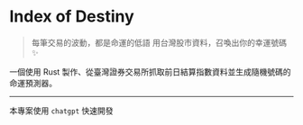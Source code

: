 # Index of Destiny

> 每筆交易的波動，都是命運的低語
> 用台灣股市資料，召喚出你的幸運號碼 ✨

一個使用 Rust 製作、從臺灣證券交易所抓取前日結算指數資料並生成隨機號碼的命運預測器。

____

本專案使用 `chatgpt` 快速開發
